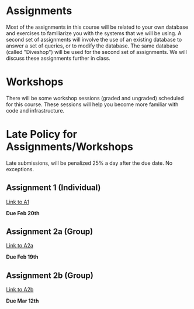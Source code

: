 # Assignments
Most of the assignments in this course will be related to your own database and exercises to familiarize you with the systems that we will be using. A second set of assignments will involve the use of an existing database to answer a set of queries, or to modify the database. The same database (called "Diveshop") will be used for the second set of assignments. We will discuss these assignments further in class.

# Workshops
There will be some workshop sessions (graded and ungraded) scheduled for this course. These sessions will help you become more familiar with code and infrastructure.

# Late Policy for Assignments/Workshops
Late submissions, will be penalized 25% a day after the due date.  No exceptions. 

## Assignment 1 (Individual)
[Link to A1](a1.md)

**Due Feb 20th**


## Assignment 2a (Group)
[Link to A2a](a2a.md)

**Due Feb 19th**

## Assignment 2b (Group)
[Link to A2b](a2b.md)

**Due Mar 12th**

